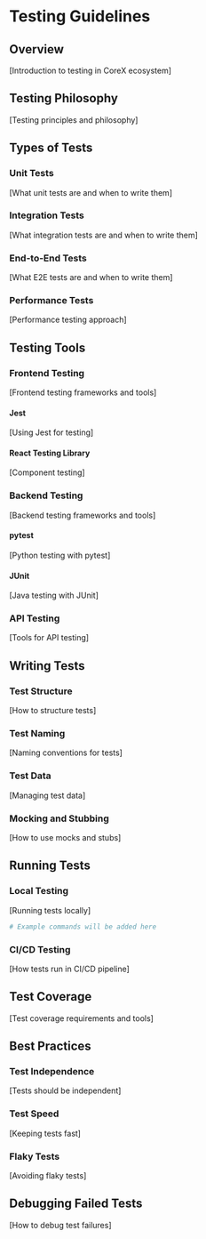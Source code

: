 # Testing Guidelines

## Overview
[Introduction to testing in CoreX ecosystem]

## Testing Philosophy
[Testing principles and philosophy]

## Types of Tests

### Unit Tests
[What unit tests are and when to write them]

### Integration Tests
[What integration tests are and when to write them]

### End-to-End Tests
[What E2E tests are and when to write them]

### Performance Tests
[Performance testing approach]

## Testing Tools

### Frontend Testing
[Frontend testing frameworks and tools]

#### Jest
[Using Jest for testing]

#### React Testing Library
[Component testing]

### Backend Testing
[Backend testing frameworks and tools]

#### pytest
[Python testing with pytest]

#### JUnit
[Java testing with JUnit]

### API Testing
[Tools for API testing]

## Writing Tests

### Test Structure
[How to structure tests]

### Test Naming
[Naming conventions for tests]

### Test Data
[Managing test data]

### Mocking and Stubbing
[How to use mocks and stubs]

## Running Tests

### Local Testing
[Running tests locally]

```bash
# Example commands will be added here
```

### CI/CD Testing
[How tests run in CI/CD pipeline]

## Test Coverage
[Test coverage requirements and tools]

## Best Practices

### Test Independence
[Tests should be independent]

### Test Speed
[Keeping tests fast]

### Flaky Tests
[Avoiding flaky tests]

## Debugging Failed Tests
[How to debug test failures]
